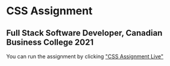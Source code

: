 # CSS Assignment
## Full Stack Software Developer, Canadian Business College 2021
You can run the assignment by clicking ["CSS Assignment Live"](http://dariocharles.github.io/css-assignment/)
